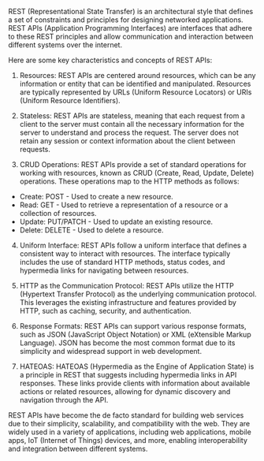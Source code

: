 REST (Representational State Transfer) is an architectural style that defines a set of constraints and principles for designing networked applications. REST APIs (Application Programming Interfaces) are interfaces that adhere to these REST principles and allow communication and interaction between different systems over the internet.

Here are some key characteristics and concepts of REST APIs:

01. Resources: REST APIs are centered around resources, which can be any information or entity that can be identified and manipulated. Resources are typically represented by URLs (Uniform Resource Locators) or URIs (Uniform Resource Identifiers).

02. Stateless: REST APIs are stateless, meaning that each request from a client to the server must contain all the necessary information for the server to understand and process the request. The server does not retain any session or context information about the client between requests.

03. CRUD Operations: REST APIs provide a set of standard operations for working with resources, known as CRUD (Create, Read, Update, Delete) operations. These operations map to the HTTP methods as follows:

   - Create: POST - Used to create a new resource.
   - Read: GET - Used to retrieve a representation of a resource or a collection of resources.
   - Update: PUT/PATCH - Used to update an existing resource.
   - Delete: DELETE - Used to delete a resource.

04. Uniform Interface: REST APIs follow a uniform interface that defines a consistent way to interact with resources. The interface typically includes the use of standard HTTP methods, status codes, and hypermedia links for navigating between resources.

05. HTTP as the Communication Protocol: REST APIs utilize the HTTP (Hypertext Transfer Protocol) as the underlying communication protocol. This leverages the existing infrastructure and features provided by HTTP, such as caching, security, and authentication.

06. Response Formats: REST APIs can support various response formats, such as JSON (JavaScript Object Notation) or XML (eXtensible Markup Language). JSON has become the most common format due to its simplicity and widespread support in web development.

07. HATEOAS: HATEOAS (Hypermedia as the Engine of Application State) is a principle in REST that suggests including hypermedia links in API responses. These links provide clients with information about available actions or related resources, allowing for dynamic discovery and navigation through the API.

REST APIs have become the de facto standard for building web services due to their simplicity, scalability, and compatibility with the web. They are widely used in a variety of applications, including web applications, mobile apps, IoT (Internet of Things) devices, and more, enabling interoperability and integration between different systems.
